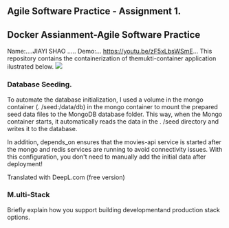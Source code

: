 ## Agile Software Practice - Assignment 1.
## Docker Assianment-Agile Software Practice
Name:....JIAYI SHAO .....
Demo:... https://youtu.be/zF5xLbsWSmE...
This repository contains the containerization of themukti-container application ilustrated below.
![](./images/arch.png)
### Database Seeding.
To automate the database initialization, I used a volume in the mongo container (. /seed:/data/db) in the mongo container to mount the prepared seed data files to the MongoDB database folder. This way, when the Mongo container starts, it automatically reads the data in the . /seed directory and writes it to the database.

In addition, depends_on ensures that the movies-api service is started after the mongo and redis services are running to avoid connectivity issues. With this configuration, you don't need to manually add the initial data after deployment!

Translated with DeepL.com (free version)
### M.ulti-Stack
Briefly explain how you support building developmentand production stack options.